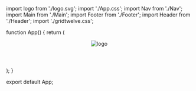 import logo from './logo.svg';
import './App.css';
import Nav from './Nav';
import Main from './Main';
import Footer from './Footer';
import Header from './Header';
import './gridtwelve.css';

function App() {
  return (
    <div className="App">
      <header className="App-header">
        <img src={logo} className="App-logo" alt="logo" />
       <div>
        <Header />
       </div>
      </header>
      <div className="App-nav-bar">
        <nav >
          <Nav />
        </nav>
      </div>
      <div className='App-main'>
        <main>
          <Main />
        </main>
      </div>
      <div className= "App-footer">
        <footer>
          <Footer />
        </footer>
      </div>
    </div>
  );
}

export default App;
